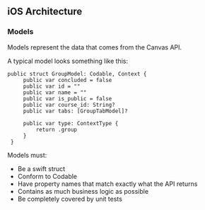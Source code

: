 ## iOS Architecture

### Models

Models represent the data that comes from the Canvas API.

A typical model looks something like this:

```
public struct GroupModel: Codable, Context {
     public var concluded = false
     public var id = ""
     public var name = ""
     public var is_public = false
     public var course_id: String?
     public var tabs: [GroupTabModel]?
     
     public var type: ContextType {
         return .group
     }
 }
```

Models must:

- Be a swift struct
- Conform to Codable
- Have property names that match exactly what the API returns
- Contains as much business logic as possible
- Be completely covered by unit tests

